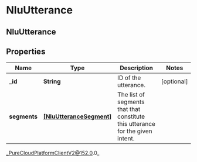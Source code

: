 # NluUtterance

## NluUtterance

## Properties

|Name | Type | Description | Notes|
|------------ | ------------- | ------------- | -------------|
| **_id** | **String** | ID of the utterance. | [optional] |
| **segments** | [**[NluUtteranceSegment]**](NluUtteranceSegment) | The list of segments that that constitute this utterance for the given intent. | |



_PureCloudPlatformClientV2@152.0.0_
